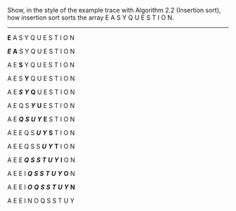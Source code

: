 Show, in the style of the example trace with Algorithm 2.2 (Insertion sort), how insertion sort
sorts the array E A S Y Q U E S T I O N.

------------------------------
****E**** A S Y Q U E S T I O N

***E*** ****A**** S Y Q U E S T I O N

A E ****S**** Y Q U E S T I O N

A E S ****Y**** Q U E S T I O N

A E ***S*** ***Y*** ****Q**** U E S T I O N

A E Q S ***Y*** ****U**** E S T I O N

A E ***Q*** ***S*** ***U*** ***Y*** ****E**** S T I O N

A E E Q S ***U*** ***Y*** ****S**** T I O N

A E E Q S S ***U*** ***Y*** ****T**** I O N

A E E ***Q*** ***S*** ***S*** ***T*** ***U*** ***Y*** ****I**** O N

A E E I ***Q*** ***S*** ***S*** ***T*** ***U*** ***Y*** ****O**** N

A E E I ***O*** ***Q*** ***S*** ***S*** ***T*** ***U*** ***Y*** ****N****

A E E I N O Q S S T U Y